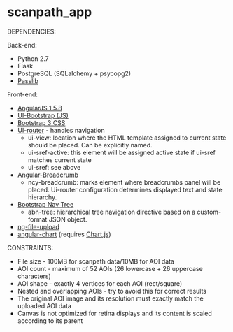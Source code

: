 # scanpath_app

DEPENDENCIES:
<p>
    Back-end:<br />
    <ul>
        <li>Python 2.7</li>
        <li>Flask</li>
        <li>PostgreSQL (SQLalchemy + psycopg2)</li>
        <li><a href="https://pythonhosted.org/passlib/install.html">Passlib</a></li>
    </ul>
</p>
<p>
    Front-end:<br />
    <ul>
        <li>
            <a href="https://ajax.googleapis.com/ajax/libs/angularjs/1.5.8/angular.js">
                AngularJS 1.5.8
            </a>
        </li>
        <li>
            <a href="https://angular-ui.github.io/bootstrap/">
                UI-Bootstrap (JS)
            </a>
        </li>
        <li>
            <a href="https://maxcdn.bootstrapcdn.com/bootstrap/3.3.7/css/bootstrap.min.css">
                Bootstrap 3 CSS
            </a>
        </li>
        <li>
            <a href="https://github.com/angular-ui/ui-router">UI-router</a> - handles navigation
            <ul>
                <li>ui-view: location where the HTML template assigned to current state should be placed. Can be explicitly named.</li>
                <li>ui-sref-active: this element will be assigned active state if ui-sref matches current state</li>
                <li>ui-sref: see above</li>
            </ul>
        </li>
        <li>
            <a href="https://github.com/ncuillery/angular-breadcrumb">Angular-Breadcrumb</a>
            <ul>
                <li>
                    ncy-breadcrumb: marks element where breadcrumbs panel will be placed. Ui-router configuration determines displayed text and state hierarchy.
                </li>
            </ul>
        </li>
        <li>
            <a href="https://github.com/nickperkinslondon/angular-bootstrap-nav-tree">
                Bootstrap Nav Tree
            </a>
            <ul>
                <li>
                    abn-tree: hierarchical tree navigation directive based on a custom-format JSON object.
                </li>
            </ul>
        </li>
        <li>
            <a href="https://github.com/danialfarid/ng-file-upload">ng-file-upload</a>
        </li>
        <li>
            <a href="http://jtblin.github.io/angular-chart.js">angular-chart</a> (requires <a href="https://github.com/chartjs/Chart.js">Chart.js</a>)
        </li>
    </ul>
</p> 

CONSTRAINTS:
<p>
    <ul>
        <li>File size - 100MB for scanpath data/10MB for AOI data</li>
        <li>AOI count - maximum of 52 AOIs (26 lowercase + 26 uppercase characters)</li>
        <li>AOI shape - exactly 4 vertices for each AOI (rect/square)</li>
        <li>Nested and overlapping AOIs - try to avoid this for correct results</li>
        <li>The original AOI image and its resolution must exactly match the uploaded AOI data</li>
        <li>Canvas is not optimized for retina displays and its content is scaled according to its parent</li>
    </ul>
</p>

